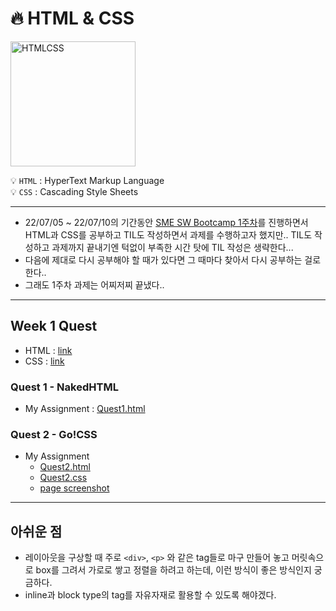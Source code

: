 # :fire: HTML & CSS
<img src="https://velog.velcdn.com/images/jelkov/post/080f3641-8739-42fc-8ffe-6d4b86cae85d/Html%20css.png" alt="HTMLCSS" width="200px">

:bulb: `HTML` : HyperText Markup Language <br>
:bulb: `CSS` : Cascading Style Sheets

---

- 22/07/05 ~ 22/07/10의 기간동안 [SME SW Bootcamp 1주차](https://github.com/yongchoooon/sme-swbootcamp-hw-repository/tree/main/week-1-quest/yongchoooon)를 진행하면서 HTML과 CSS를 공부하고 TIL도 작성하면서 과제를 수행하고자 했지만.. TIL도 작성하고 과제까지 끝내기엔 턱없이 부족한 시간 탓에 TIL 작성은 생략한다... 
- 다음에 제대로 다시 공부해야 할 때가 있다면 그 때마다 찾아서 다시 공부하는 걸로 한다..
- 그래도 1주차 과제는 어찌저찌 끝냈다..
---
## Week 1 Quest
- HTML : [link](https://github.com/TEAMLAB-Lecture/web-development-curriculum/tree/main/Quest01)
- CSS : [link](https://github.com/TEAMLAB-Lecture/web-development-curriculum/tree/main/Quest02)

### Quest 1 - NakedHTML
- My Assignment : [Quest1.html](./yongchoooon/Quest1.html)
### Quest 2 - Go!CSS
- My Assignment
  - [Quest2.html](./yongchoooon/Quest2.html)
  - [Quest2.css](./yongchoooon/Quest2.css)
  - [page screenshot](./yongchoooon/yongchoooon_Quest2_screen.png)

---
## 아쉬운 점
- 레이아웃을 구상할 때 주로 `<div>`, `<p>` 와 같은 tag들로 마구 만들어 놓고 머릿속으로 box를 그려서 가로로 쌓고 정렬을 하려고 하는데, 이런 방식이 좋은 방식인지 궁금하다.
- inline과 block type의 tag를 자유자재로 활용할 수 있도록 해야겠다. 